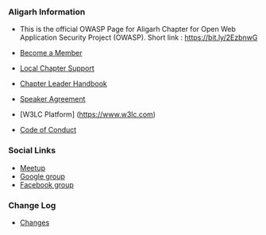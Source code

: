 ### Aligarh Information
* This is the official OWASP Page for Aligarh Chapter for Open Web Application Security Project (OWASP).
Short link : https://bit.ly/2EzbnwG

* [Become a Member](https://www.owasp.org/index.php/Membership)
* [Local Chapter Support](https://www.owasp.org/index.php/Local_Chapter_Supporter)
* [Chapter Leader Handbook](https://www.owasp.org/index.php/Chapter_Leader_Handbook)
* [Speaker Agreement](https://www.owasp.org/index.php/Speaker_Agreement)
* [W3LC Platform] (https://www.w3lc.com)
* [Code of Conduct](https://www.owasp.org/index.php/Governance/Conference_Policies)


### Social Links
* [Meetup](https://www.meetup.com/OWASP-Aligarh-Meetup-Group/)
* [Google group](https://groups.google.com/g/owasp-aligarh-chapter)
* [Facebook group](https://www.facebook.com/groups/2795458137222902)
 

### Change Log
* [Changes](https://github.com/OWASP/www-chapter-aligarh/commits/master)
